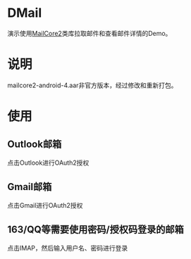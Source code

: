 # DMail
演示使用[MailCore2](https://github.com/MailCore/mailcore2)类库拉取邮件和查看邮件详情的Demo。
# 说明
mailcore2-android-4.aar非官方版本，经过修改和重新打包。

# 使用
## Outlook邮箱
点击Outlook进行OAuth2授权

## Gmail邮箱
点击Gmail进行OAuth2授权

## 163/QQ等需要使用密码/授权码登录的邮箱
点击IMAP，然后输入用户名、密码进行登录



    
